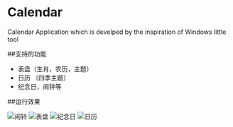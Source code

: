 # Calendar
Calendar Application which is develped by the inspiration of Windows little tool

##支持的功能

+ 表盘（生肖，农历，主题）
+ 日历 （四季主题）
+ 纪念日，闹钟等

##运行效果

![闹铃](http://ogd7u08dr.bkt.clouddn.com/image/jpg/calemdar_alarm.jpg)
![表盘](http://ogd7u08dr.bkt.clouddn.com/image/jpg/calendar_main.jpg)
![纪念日](http://ogd7u08dr.bkt.clouddn.com/image/jpg/calendar_mem.jpg)
![日历](http://ogd7u08dr.bkt.clouddn.com/image/jpg/calendar_rili.jpg)



